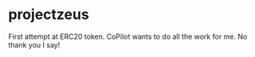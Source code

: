 # projectzeus

First attempt at ERC20 token.
CoPilot wants to do all the work for me. No thank you I say!
